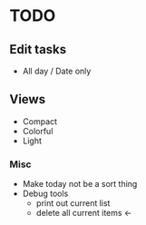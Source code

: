 # TODO
## Edit tasks
- All day / Date only
## Views
- Compact
- Colorful
- Light 
### Misc
- Make today not be a sort thing
- Debug tools
  - print out current list
  - delete all current items <-
